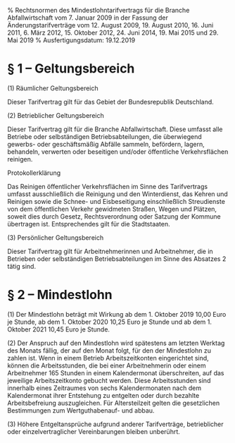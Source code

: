 % Rechtsnormen des Mindestlohntarifvertrags für die Branche Abfallwirtschaft vom 7. Januar 2009 in der Fassung der Änderungstarifverträge vom 12. August 2009, 19. August 2010, 16. Juni 2011, 6. März 2012, 15. Oktober 2012, 24. Juni 2014, 19. Mai 2015 und 29. Mai 2019
% Ausfertigungsdatum: 19.12.2019
 
# § 1 – Geltungsbereich

(1) Räumlicher Geltungsbereich

Dieser Tarifvertrag gilt für das Gebiet der Bundesrepublik Deutschland.

(2) Betrieblicher Geltungsbereich

Dieser Tarifvertrag gilt für die Branche Abfallwirtschaft. Diese umfasst alle Betriebe oder selbständigen Betriebsabteilungen, die überwiegend gewerbs- oder geschäftsmäßig Abfälle sammeln, befördern, lagern, behandeln, verwerten oder beseitigen und/oder öffentliche Verkehrsflächen reinigen.

Protokollerklärung

Das Reinigen öffentlicher Verkehrsflächen im Sinne des Tarifvertrags umfasst ausschließlich die Reinigung und den Winterdienst, das Kehren und Reinigen sowie die Schnee- und Eisbeseitigung einschließlich Streudienste von dem öffentlichen Verkehr gewidmeten Straßen, Wegen und Plätzen, soweit dies durch Gesetz, Rechtsverordnung oder Satzung der Kommune übertragen ist. Entsprechendes gilt für die Stadtstaaten.

(3) Persönlicher Geltungsbereich

Dieser Tarifvertrag gilt für Arbeitnehmerinnen und Arbeitnehmer, die in Betrieben oder selbständigen Betriebsabteilungen im Sinne des Absatzes 2 tätig sind.

# § 2 – Mindestlohn

(1) Der Mindestlohn beträgt mit Wirkung ab dem 1. Oktober 2019 10,00 Euro je Stunde, ab dem 1. Oktober 2020 10,25 Euro je Stunde und ab dem 1. Oktober 2021 10,45 Euro je Stunde.

(2) Der Anspruch auf den Mindestlohn wird spätestens am letzten Werktag des Monats fällig, der auf den Monat folgt, für den der Mindestlohn zu zahlen ist. Wenn in einem Betrieb Arbeitszeitkonten eingerichtet sind, können die Arbeitsstunden, die bei einer Arbeitnehmerin oder einem Arbeitnehmer 165 Stunden in einem Kalendermonat überschreiten, auf das jeweilige Arbeitszeitkonto gebucht werden. Diese Arbeitsstunden sind innerhalb eines Zeitraumes von sechs Kalendermonaten nach dem Kalendermonat ihrer Entstehung zu entgelten oder durch bezahlte Arbeitsbefreiung auszugleichen. Für Altersteilzeit gelten die gesetzlichen Bestimmungen zum Wertguthabenauf- und abbau.

(3) Höhere Entgeltansprüche aufgrund anderer Tarifverträge, betrieblicher oder einzelvertraglicher Vereinbarungen bleiben unberührt.
